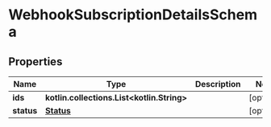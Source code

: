 
# WebhookSubscriptionDetailsSchema

## Properties
Name | Type | Description | Notes
------------ | ------------- | ------------- | -------------
**ids** | **kotlin.collections.List&lt;kotlin.String&gt;** |  |  [optional]
**status** | [**Status**](Status.md) |  |  [optional]



